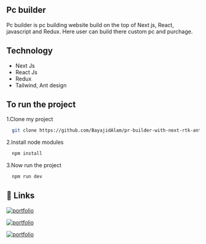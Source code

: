 
## Pc builder

Pc builder is pc building website build on the top of Next js, React, javascript and Redux. Here user can build there custom pc and purchage.



## Technology

- Next Js
- React Js
- Redux
- Tailwind, Ant design


## To run the project

1.Clone my project

```bash
  git clone https://github.com/BayajidAlam/pr-builder-with-next-rtk-ant
```
    
2.Install node modules
```bash
  npm install
```
3.Now run the project
```bash
  npm run dev
```



## 🔗 Links
[![portfolio](https://img.shields.io/badge/Livesite-000?style=for-the-badge&logo=ko-fi&logoColor=white)](https://sound-music-store.web.app/)

[![portfolio](https://img.shields.io/badge/Github-client-000?style=for-the-badge&logo=ko-fi&logoColor=white)](https://github.com/BayajidAlam/pr-builder-with-next-rtk-ant)

[![portfolio](https://img.shields.io/badge/Github-server-000?style=for-the-badge&logo=ko-fi&logoColor=white)](https://github.com/BayajidAlam/pc-builder-backend)


